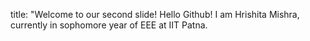 
title: "Welcome to our second slide!
Hello Github! I am Hrishita Mishra, currently in sophomore year of EEE at IIT Patna.
